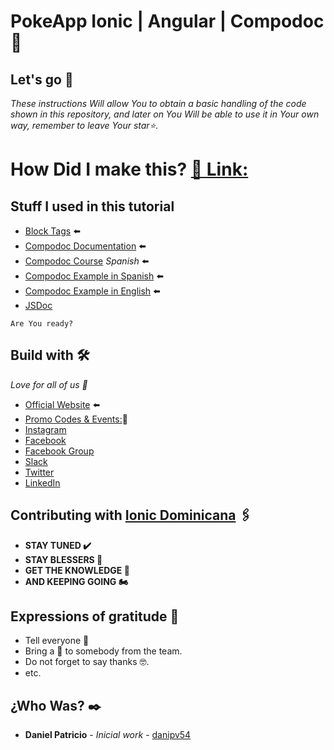 # PokeApp Ionic | Angular | Compodoc  📌


## Let's go 🚀

_These instructions Will allow You to obtain a basic handling of the code shown in this repository, and later on You Will be able to use it in Your own way, remember to leave Your star⭐._


# How Did I make this? [🔗 Link:](https://www.youtube.com/watch?v=3hJn1HG5Sn8)

## Stuff I used in this tutorial

* [Block Tags](https://jsdoc.app/index.html) ⬅️
* [Compodoc Documentation](https://compodoc.app/guides/getting-started.html) ⬅️
* [Compodoc Course](https://www.udemy.com/course/compodoc-crea-documentacion-en-angular-ionic/) *Spanish* ⬅️
* [Compodoc Example in Spanish](https://gamezonia-documentation.netlify.app/index.html)  ⬅️
* [Compodoc Example in English](https://compodoc.github.io/compodoc-demo-todomvc-angular/index.html) ⬅️
* [JSDoc ](https://github.com/danipv54/jsdoc)
```
Are You ready?
```



## Build with  🛠️

_Love for all of us 🥰_



* [Official Website](https://ionicdominicana.com) ⬅️
* [Promo Codes & Events:](https://ionicdominicana.com)🎁
* [Instagram](https://www.instagram.com/ionicdominicana/)   
* [Facebook](https://www.facebook.com/IonicDominican/) 
* [Facebook Group](https://www.facebook.com/groups/ionicdominican) 
* [Slack](https://bit.ly/3nLfesW) 
* [Twitter](https://twitter.com/ionicdominican) 
* [LinkedIn](https://www.linkedin.com/groups/8873923/) 


## Contributing with [Ionic Dominicana](https://github.com/ionicdominicana)  🖇️



 * **STAY TUNED ✔️**
 * **STAY BLESSERS 👏**
 * **GET  THE KNOWLEDGE 🧠**
 * **AND KEEPING GOING 🏍️**




## Expressions of gratitude 🎁

* Tell everyone 📢
* Bring a 🍺 to somebody from the team. 
* Do not forget to  say thanks 🤓.
* etc.


## ¿Who Was? ✒️



* **Daniel Patricio** - *Inicial work* - [danipv54](https://github.com/danipv54) 
